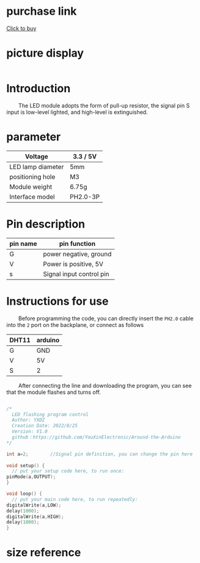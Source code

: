 # purchase link

[Click to buy]()

# picture display

<img src="   " width="300"><img src="    " width="300">

# Introduction
&nbsp;&nbsp;&nbsp;&nbsp;&nbsp;&nbsp;&nbsp;
The LED module adopts the form of pull-up resistor, the signal pin S input is low-level lighted, and high-level is extinguished.

# parameter
| Voltage | 3.3 / 5V |
|--|--|
| LED lamp diameter | 5mm |
| positioning hole | M3 |
| Module weight | 6.75g |
| Interface model | PH2.0-3P |

# Pin description

| pin name | pin function |
|--|--|
| G | power negative, ground |
| V | Power is positive, 5V |
| s | Signal input control pin |


# Instructions for use
&nbsp;&nbsp;&nbsp;&nbsp;&nbsp;&nbsp;&nbsp;
Before programming the code, you can directly insert the `PH2.0` cable into the `2` port on the backplane, or connect as follows

| DHT11 | arduino |
|--|--|
| G | GND |
| V | 5V |
| S | 2 |

&nbsp;&nbsp;&nbsp;&nbsp;&nbsp;&nbsp;&nbsp;
After connecting the line and downloading the program, you can see that the module flashes and turns off.

```cpp

/*
  LED flashing program control
  Author: YXDZ
  Creation Date: 2022/8/25
  Version: V1.0
  github：https://github.com/YouXinElectronic/Around-the-Arduino
*/

int a=2;        //Signal pin definition, you can change the pin here
 
void setup() {
  // put your setup code here, to run once:
pinMode(a,OUTPUT);
}

void loop() {
  // put your main code here, to run repeatedly:
digitalWrite(a,LOW);
delay(1000);
digitalWrite(a,HIGH);
delay(1000);
}


```

# size reference

<img src="   " width="300">
